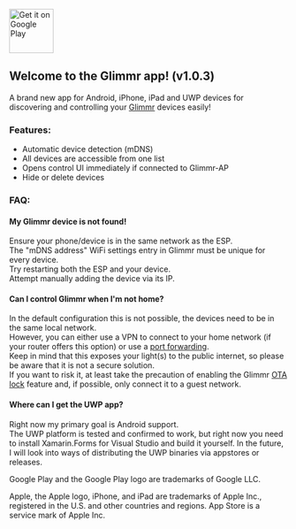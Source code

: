 <a href='https://play.google.com/store/apps/details?id=com.digitalhigh.Glimmr&pcampaignid=MKT-Other-global-all-co-prtnr-py-PartBadge-Mar2515-1'><img alt='Get it on Google Play' src='https://play.google.com/intl/en_us/badges/images/generic/en_badge_web_generic.png' height="80" align="middle"/></a>

## Welcome to the Glimmr app! (v1.0.3)

A brand new app for Android, iPhone, iPad and UWP devices for discovering and controlling your [Glimmr](https://github.com/d8ahazard/Glimmr) devices easily!

### Features:
- Automatic device detection (mDNS)
- All devices are accessible from one list
- Opens control UI immediately if connected to Glimmr-AP
- Hide or delete devices

### FAQ:

#### My Glimmr device is not found!

Ensure your phone/device is in the same network as the ESP.  
The "mDNS address" WiFi settings entry in Glimmr must be unique for every device.  
Try restarting both the ESP and your device.  
Attempt manually adding the device via its IP.

#### Can I control Glimmr when I'm not home?

In the default configuration this is not possible, the devices need to be in the same local network.  
However, you can either use a VPN to connect to your home network (if your router offers this option) or use a [port forwarding](https://github.com/Aircoookie/Glimmr/wiki/Remote-Access-and-IFTTT).  
Keep in mind that this exposes your light(s) to the public internet, so please be aware that it is not a secure solution.  
If you want to risk it, at least take the precaution of enabling the Glimmr [OTA lock](https://github.com/Aircoookie/Glimmr/wiki/Security) feature and, if possible, only connect it to a guest network.  

#### Where can I get the UWP app?

Right now my primary goal is Android support.  
The UWP platform is tested and confirmed to work, but right now you need to install Xamarin.Forms for Visual Studio and build it yourself.
In the future, I will look into ways of distributing the UWP binaries via appstores or releases.

Google Play and the Google Play logo are trademarks of Google LLC.   

Apple, the Apple logo, iPhone, and iPad are trademarks of Apple Inc., registered in the U.S. and other countries and regions. App Store is a service mark of Apple Inc.

